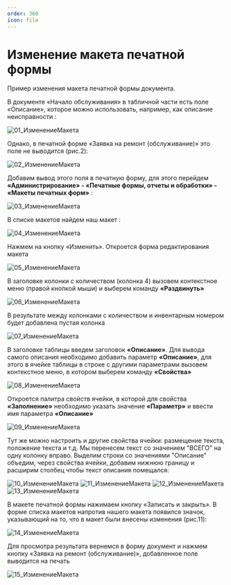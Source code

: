 ```yaml
---
order: 360
icon: file
---
```


# Изменение макета печатной формы

Пример изменения макета печатной формы документа.

В документе «Начало обслуживания» в табличной части есть поле «Описание», которое можно использовать, например, как описание неисправности :

![01_ИзменениеМакета](static/01_ИзменениеМакета.png)

Однако, в печатной форме «Заявка на ремонт (обслуживание)» это поле не выводится (рис.2):

![02_ИзменениеМакета](static/02_ИзменениеМакета.png)

Добавим вывод этого поля в печатную форму, для этого перейдем **«Администрирование» - «Печатные формы, отчеты и обработки» - «Макеты печатных форм»** :

![03_ИзменениеМакета](static/03_ИзменениеМакета.png)

В списке макетов найдем наш макет :

![04_ИзменениеМакета](static/04_ИзменениеМакета.png)

Нажмем на кнопку «Изменить». Откроется форма редактирования макета

![05_ИзменениеМакета](static/05_ИзменениеМакета.png)

В заголовке колонки с количеством (колонка 4) вызовем контекстное меню (правой кнопкой мыши) и выберем команду **«Раздвинуть»**

![06_ИзменениеМакета](static/06_ИзменениеМакета.png)

В результате между колонками с количеством и инвентарным номером будет добавлена пустая колонка

![07_ИзменениеМакета](static/07_ИзменениеМакета.png)

В заголовке таблицы введем заголовок **«Описание»**. Для вывода самого описания необходимо добавить параметр **«Описание»**, для этого в ячейке таблицы в строке с другими параметрами вызовем контекстное меню, в котором выберем команду **«Свойства»**

![08_ИзменениеМакета](static/08_ИзменениеМакета.png)

Откроется палитра свойств ячейки, в которой для свойства **«Заполнение»** необходимо указать значение **«Параметр»** и ввести имя параметра **«Описание»**

![09_ИзменениеМакета](static/09_ИзменениеМакета.png)

Тут же можно настроить и другие свойства ячейки: размещение текста, положение текста и т.д. Мы перенесем текст со значением "ВСЕГО" на одну колонку вправо. Выделим строки со значениями "Описание" объедим, через свойства ячейки, добавим нижнюю границу и расширим столбец чтобы текст описания помещался:

![10_ИзменениеМакета](static/10_ИзменениеМакета.png)
![11_ИзменениеМакета](static/11_ИзменениеМакета.png)
![12_ИзменениеМакета](static/12_ИзменениеМакета.png)
![13_ИзменениеМакета](static/13_ИзменениеМакета.png)

В макете печатной формы нажимаем кнопку «Записать и закрыть». В форме списка макетов напротив нашего макета появился значок, указывающий на то, что в макет были внесены изменения (рис.11):

![14_ИзменениеМакета](static/14_ИзменениеМакета.png)

Для просмотра результата вернемся в форму документ и нажмем кнопку «Заявка на ремонт (обслуживание)», добавленное поле выводится на печать

![15_ИзменениеМакета](static/15_ИзменениеМакета.png)



